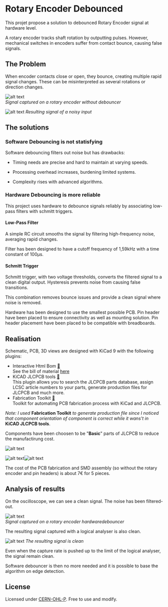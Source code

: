 # Rotary Encoder Debounced

This projet propose a solution to debounced Rotary Encoder signal at hardware level.

A rotary encoder tracks shaft rotation by outputting pulses. However, mechanical switches in encoders suffer from contact bounce, causing false signals.

## The Problem

When encoder contacts close or open, they bounce, creating multiple rapid signal changes. These can be misinterpreted as several rotations or direction changes.

![alt text](docs/Oscilloscope.png)  
*Signal captured on a rotary encoder without debouncer*

![alt text](docs/LogicAnalyser.png)
*Resulting signal of a noisy input*

## The solutions

### Software Debouncing is not statisfying

Software debouncing filters out noise but has drawbacks:

* Timing needs are precise and hard to maintain at varying speeds.

* Processing overhead increases, burdening limited systems.

* Complexity rises with advanced algorithms.


### Hardware Debouncing is more reliable

This project uses hardware to debounce signals reliably by associating low-pass filters with schmitt triggers.

#### Low-Pass Filter

A simple RC circuit smooths the signal by filtering high-frequency noise, averaging rapid changes.

Filter has been designed to have a cutoff frequency of 1,59kHz with a time constant of 100µs.

#### Schmitt Trigger

Schmitt trigger, with two voltage thresholds, converts the filtered signal to a clean digital output. Hysteresis prevents noise from causing false transitions.

This combination removes bounce issues and provide a clean signal where noise is removed.

Hardware has been designed to use the smallest possible PCB. Pin header have been placed to ensure connectivity as well as mounting solution. Pin header placement have been placed to be compatible with breadboards.

## Realisation
Schematic, PCB, 3D views are designed with KiCad 9 with the following plugins:

* Interactive Html Bom [🔗](https://github.com/openscopeproject/InteractiveHtmlBom)  
  See the bill of material [here](https://xavierberger.github.io/RotaryEncoderDebounced/ibom.html)
* KiCAD JLCPCB tools [🔗](https://github.com/bouni/kicad-jlcpcb-tools)  
  This plugin allows you to search the JLCPCB parts database, assign LCSC article numbers to your parts, generate production files for JLCPCB and much more.
* Fabrication Toolkit [🔗](https://github.com/bennymeg/Fabrication-Toolkit)  
  Toolkit for automating PCB fabrication process with KiCad and JLCPCB. 


*Note: I used* **Fabrication Toolkit** *to generate production file since I noticed that component orientation of component is correct while it wans't in* **KiCAD JLCPCB tools**.

Components have been choosen to be "**Basic**" parts of JLCPCB to reduce the manufactirung cost.

![alt text](docs/RotaryEncoderDebounced.svg)

![alt text](docs/UpperView.png)![alt text](docs/BottomView.png)

The cost of the PCB fabrication and SMD assembly (so without the rotary encoder and pin headers) is about 7€ for 5 pieces.

## Analysis of results

On the oscilloscope, we can see a clean signal. The noise has been filtered-out.

![alt text](docs/OscilloscopeDebounced.png)  
*Signal captured on a rotary encoder hardwaredebouncer*

The resulting signal captured with a logical analyser is also clean.

![alt text](docs/LogicAnalyserDebounced.png)
*The resulting signal is clean*

Even when the capture rate is pushed up to the limit of the logical analyser, the signal remain clean.

Software debouncer is then no more needed and it is possible to base the algorithm on edge detection.

## License

Licensed under [CERN-OHL-P](LICENCE.txt). Free to use and modify.
